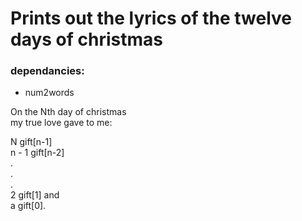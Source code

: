 # Prints out the lyrics of the twelve days of christmas

### dependancies:
- num2words


On the Nth day of christmas  
my true love gave to me:  
  
N gift[n-1]   
n - 1 gift[n-2]  
.  
.  
.  
2 gift[1] and  
a gift[0].  